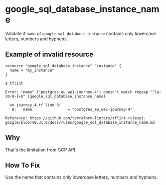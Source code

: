# google_sql_database_instance_name

Validate if `name` of `google_sql_database_instance` contains only lowercase letters, numbers and hyphens.

## Example of invalid resource

```hcl
resource "google_sql_database_instance" "instance" {
  name = "my_instance"
}
```

```
$ tflint

Error: "name" ("postgres_eu_we1-journey-4") doesn't match regexp "^[a-z0-9-]+$" (google_sql_database_instance_name)

  on journey_4.tf line 8:
   8:   name                = "postgres_eu_we1-journey-4"

Reference: https://github.com/terraform-linters/tflint-ruleset-google/blob/v0.31.0/docs/rules/google_sql_database_instance_name.md

```

## Why

That's the limitation from GCP API.

## How To Fix

Use the name that contains only lowercase letters, numbers and hyphens.
